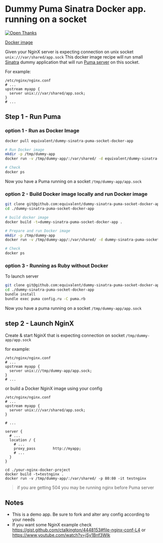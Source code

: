# Dummy Puma Sinatra Docker app. running on a socket

[![Open Thanks](https://thawing-falls-79026.herokuapp.com/images/thanks-1.svg)](https://thawing-falls-79026.herokuapp.com/r/emrbpnuk)

[Docker image](https://hub.docker.com/r/equivalent/dummy-sinatra-puma-socket-docker-app/)

Given your NginX server is expecting connection on unix socket `unix:///var/shared/app.sock`
This docker image recipe will run small [Sinatra](http://www.sinatrarb.com/)
dummy application that will run [Puma server](http://puma.io/) on this socket.

For example:

```
/etc/nginx/nginx.conf
# ...
upstream myapp {
  server unix:///var/shared/app.sock;
}
# ...
```

## Step 1 - Run Puma

### option 1 - Run as Docker Image

```bash
docker pull equivalent/dummy-sinatra-puma-socket-docker-app

# Run Docker image
mkdir -p /tmp/dummy-app
docker run -v /tmp/dummy-app/:/var/shared/ -d equivalent/dummy-sinatra-puma-socket-docker-app

# Check
docker ps
```

Now you have a Puma running on a socket `/tmp/dummy-app/app.sock`

### option 2 - Build Docker image locally and run Docker image

```bash
git clone git@github.com:equivalent/dummy-sinatra-puma-socket-docker-app.git
cd ./dummy-sinatra-puma-socket-docker-app

# build docker image
docker build -t=dummy-sinatra-puma-socket-docker-app .

# Prepare and run Docker image
mkdir -p /tmp/dummy-app
docker run -v /tmp/dummy-app/:/var/shared/ -d dummy-sinatra-puma-socket-docker-app

# Check
docker ps
```

### option 3 - Running as Ruby without Docker

To launch server

```bash
git clone git@github.com:equivalent/dummy-sinatra-puma-socket-docker-app.git
cd ./dummy-sinatra-puma-socket-docker-app
bundle install
bundle exec puma config.ru -C puma.rb
```

Now you have a puma running on a socket `/tmp/dummy-app/app.sock`

## step 2 - Launch NginX

Create & start NginX that is expecting connection on socket `/tmp/dummy-app/app.sock`

for example:

```
/etc/nginx/nginx.conf
# ...
upstream myapp {
  server unix:///tmp/dummy-app/app.sock;
}
# ...
```

or build a Docker NginX image using your config


```
/etc/nginx/nginx.conf
# ...
upstream myapp {
  server unix:///var/shared/app.sock;
}

# ...

server {
  # ...
  location / {
    # ...
    proxy_pass        http://myapp;
    # ...
  }
}
```

```
cd ./your-nginx-docker-project
docker build -t=testnginx .
docker run -v /tmp/dummy-app/:/var/shared/ -p 80:80 -it testnginx
```

> if you are getting 504 you may be running nginx before Puma server

## Notes

* This is a demo app. Be sure to fork and alter any config according to your
  needs
* If you want some NginX example check
  https://gist.github.com/ctalkington/4448153#file-nginx-conf-L4 or
  https://www.youtube.com/watch?v=jSy1Bnf3WIk
